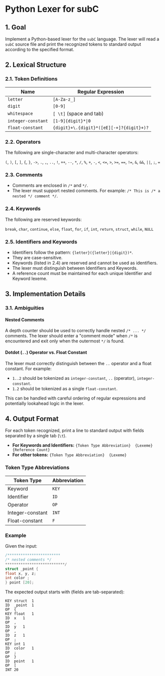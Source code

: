 # Python Lexer for subC

## 1. Goal

Implement a Python-based lexer for the `subC` language. The lexer will read a `subC` source file and print the recognized tokens to standard output according to the specified format.

## 2. Lexical Structure

### 2.1. Token Definitions

| Name               | Regular Expression                          |
| ------------------ | ------------------------------------------- |
| `letter`           | `[A-Za-z_]`                                 |
| `digit`            | `[0-9]`                                     |
| `whitespace`       | `[ \t]` (space and tab)                    |
| `integer-constant` | `[1-9]{digit}*\|0`                           |
| `float-constant`   | `{digit}+\.{digit}*([eE][-+]?{digit}+)?`   |

### 2.2. Operators

The following are single-character and multi-character operators:

`(`, `)`, `[`, `]`, `{`, `}`, `->`, `.`, `,`, `..`, `!`, `++`, `--`, `*`, `/`, `%`, `+`, `-`, `<`, `<=`, `>`, `>=`, `==`, `!=`, `&`, `&&`, `||`, `;`, `=`

### 2.3. Comments

- Comments are enclosed in `/*` and `*/`.
- The lexer must support nested comments. For example: `/* This is /* a nested */ comment */`.

### 2.4. Keywords

The following are reserved keywords:

`break`, `char`, `continue`, `else`, `float`, `for`, `if`, `int`, `return`, `struct`, `while`, `NULL`

### 2.5. Identifiers and Keywords

- Identifiers follow the pattern: `{letter}({letter}|{digit})*`.
- They are case-sensitive.
- Keywords (listed in 2.4) are reserved and cannot be used as identifiers.
- The lexer must distinguish between Identifiers and Keywords.
- A reference count must be maintained for each unique Identifier and Keyword lexeme.

## 3. Implementation Details

### 3.1. Ambiguities

#### Nested Comments

A depth counter should be used to correctly handle nested `/* ... */` comments. The lexer should enter a "comment mode" when `/*` is encountered and exit only when the outermost `*/` is found.

#### Dotdot (`..`) Operator vs. Float Constant

The lexer must correctly distinguish between the `..` operator and a float constant. For example:
- `1..2` should be tokenized as `integer-constant`, `..` (operator), `integer-constant`.
- `1.2` should be tokenized as a single `float-constant`.

This can be handled with careful ordering of regular expressions and potentially lookahead logic in the lexer.

## 4. Output Format

For each token recognized, print a line to standard output with fields separated by a single tab (`\t`).

- **For Keywords and Identifiers:** `{Token Type Abbreviation}	{Lexeme}	{Reference Count}`
- **For other tokens:** `{Token Type Abbreviation}	{Lexeme}`

### Token Type Abbreviations

| Token Type         | Abbreviation |
| ------------------ | ------------ |
| Keyword            | `KEY`        |
| Identifier         | `ID`         |
| Operator           | `OP`         |
| Integer-constant   | `INT`        |
| Float-constant     | `F`          |

### Example

Given the input:
```c
/************************
/* nested comments */
***************************/
struct _point {
float x, y, z;
int color ;
} point [20];
```

The expected output starts with (fields are tab-separated):
```
KEY	struct	1
ID	_point	1
OP	{
KEY	float	1
ID	x	1
OP	,
ID	y	1
OP	,
ID	z	1
OP	;
KEY	int	1
ID	color	1
OP	;
OP	}
ID	point	1
OP	[
INT	20
```
